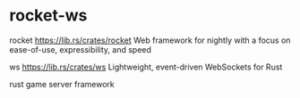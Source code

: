 # rocket-ws

rocket
https://lib.rs/crates/rocket
Web framework for nightly with a focus on ease-of-use, expressibility, and speed

ws
https://lib.rs/crates/ws
Lightweight, event-driven WebSockets for Rust


rust game server framework

